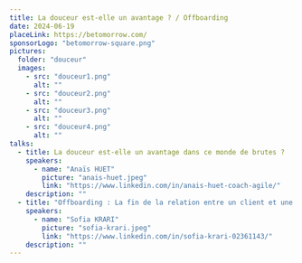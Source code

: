 ```yaml
---
title: La douceur est-elle un avantage ? / Offboarding
date: 2024-06-19
placeLink: https://betomorrow.com/
sponsorLogo: "betomorrow-square.png"
pictures:
  folder: "douceur"
  images:
    - src: "douceur1.png"
      alt: ""
    - src: "douceur2.png"
      alt: ""
    - src: "douceur3.png"
      alt: ""
    - src: "douceur4.png"
      alt: ""
talks:
  - title: La douceur est-elle un avantage dans ce monde de brutes ?
    speakers:
      - name: "Anaïs HUET"
        picture: "anais-huet.jpeg"
        link: "https://www.linkedin.com/in/anais-huet-coach-agile/"
    description: ""
  - title: "Offboarding : La fin de la relation entre un client et une marque"
    speakers:
      - name: "Sofia KRARI"
        picture: "sofia-krari.jpeg"
        link: "https://www.linkedin.com/in/sofia-krari-02361143/"
    description: ""
---
```

